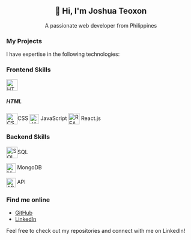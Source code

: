<h2 align="center">👋 Hi, I'm Joshua Teoxon </h2>
<p align="center"> A passionate web developer from Philippines </p>

### My Projects 

I have expertise in the following technologies:
### Frontend Skills
<img align="center" src="https://www.svgrepo.com/show/452228/html-5.svg" height="30" width="30" alt="HTML"/> <h5> HTML </h5>
<img align="center" src="https://www.svgrepo.com/show/303481/css-3-logo.svg" height="30" width="30" alt="CSS"/>CSS 
<img align="center" src="https://www.svgrepo.com/show/353925/javascript.svg" height="25" width="25" alt="JAVASCRIPT"/> JavaScript 
<img align="center" src="https://www.svgrepo.com/show/493719/react-javascript-js-framework-facebook.svg" height="30" width="30" alt="REACT"/> React.js

### Backend Skills
<p><img align="center" src="https://www.svgrepo.com/show/331761/sql-database-sql-azure.svg" height="30" width="30" alt="SQL"/>SQL </p>
<p><img align="center" src="https://www.svgrepo.com/show/439231/mongodb.svg" height="25" width="25" alt="MONGODB"/> MongoDB  </p>
<p><img align="center" src="https://www.svgrepo.com/show/261808/api.svg" height="25" width="25" alt="API"/> API </p>



### Find me online

- [GitHub](https://github.com/your-username)
- [LinkedIn](https://www.linkedin.com/in/your-linkedin-profile)

Feel free to check out my repositories and connect with me on LinkedIn!
